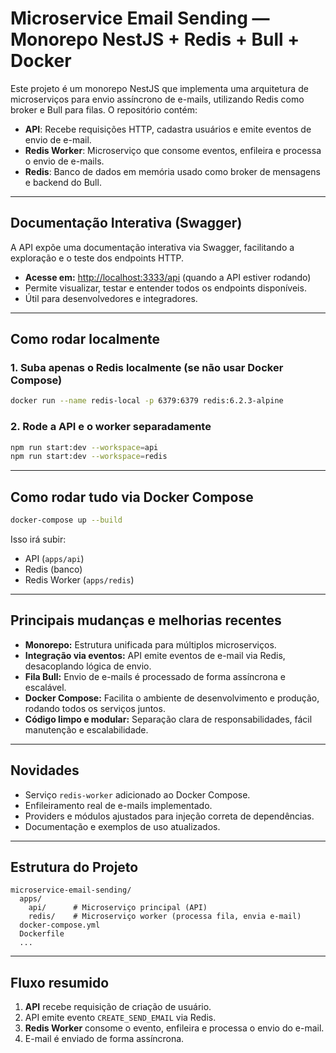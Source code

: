 # Microservice Email Sending — Monorepo NestJS + Redis + Bull + Docker

Este projeto é um monorepo NestJS que implementa uma arquitetura de microserviços para envio assíncrono de e-mails, utilizando Redis como broker e Bull para filas. O repositório contém:

- **API**: Recebe requisições HTTP, cadastra usuários e emite eventos de envio de e-mail.
- **Redis Worker**: Microserviço que consome eventos, enfileira e processa o envio de e-mails.
- **Redis**: Banco de dados em memória usado como broker de mensagens e backend do Bull.

---

## Documentação Interativa (Swagger)

A API expõe uma documentação interativa via Swagger, facilitando a exploração e o teste dos endpoints HTTP.

- **Acesse em:** [http://localhost:3333/api](http://localhost:3333/api) (quando a API estiver rodando)
- Permite visualizar, testar e entender todos os endpoints disponíveis.
- Útil para desenvolvedores e integradores.

---

## Como rodar localmente

### 1. Suba apenas o Redis localmente (se não usar Docker Compose)
```sh
docker run --name redis-local -p 6379:6379 redis:6.2.3-alpine
```

### 2. Rode a API e o worker separadamente
```sh
npm run start:dev --workspace=api
npm run start:dev --workspace=redis
```

---

## Como rodar tudo via Docker Compose

```sh
docker-compose up --build
```

Isso irá subir:
- API (`apps/api`)
- Redis (banco)
- Redis Worker (`apps/redis`)

---

## Principais mudanças e melhorias recentes

- **Monorepo:** Estrutura unificada para múltiplos microserviços.
- **Integração via eventos:** API emite eventos de e-mail via Redis, desacoplando lógica de envio.
- **Fila Bull:** Envio de e-mails é processado de forma assíncrona e escalável.
- **Docker Compose:** Facilita o ambiente de desenvolvimento e produção, rodando todos os serviços juntos.
- **Código limpo e modular:** Separação clara de responsabilidades, fácil manutenção e escalabilidade.

---

## Novidades

- Serviço `redis-worker` adicionado ao Docker Compose.
- Enfileiramento real de e-mails implementado.
- Providers e módulos ajustados para injeção correta de dependências.
- Documentação e exemplos de uso atualizados.

---

## Estrutura do Projeto

```
microservice-email-sending/
  apps/
    api/      # Microserviço principal (API)
    redis/    # Microserviço worker (processa fila, envia e-mail)
  docker-compose.yml
  Dockerfile
  ...
```

---

## Fluxo resumido

1. **API** recebe requisição de criação de usuário.
2. API emite evento `CREATE_SEND_EMAIL` via Redis.
3. **Redis Worker** consome o evento, enfileira e processa o envio do e-mail.
4. E-mail é enviado de forma assíncrona.

